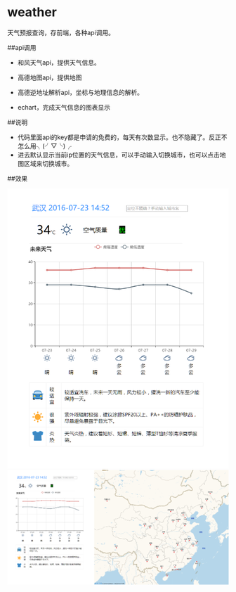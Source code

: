 # weather
天气预报查询，存前端，各种api调用。


##api调用

* 和风天气api，提供天气信息。

* 高德地图api，提供地图

* 高德逆地址解析api，坐标与地理信息的解析。

* echart，完成天气信息的图表显示

##说明
* 代码里面api的key都是申请的免费的，每天有次数显示。也不隐藏了。反正不怎么用╮(╯▽╰)╭
* 进去默认显示当前ip位置的天气信息，可以手动输入切换城市，也可以点击地图区域来切换城市。

##效果

![效果图](/img/效果图1.png)
![整体](/img/整体.png)
